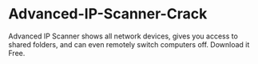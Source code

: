 # Advanced-IP-Scanner-Crack
Advanced IP Scanner shows all network devices, gives you access to shared folders, and can even remotely switch computers off. Download it Free.
